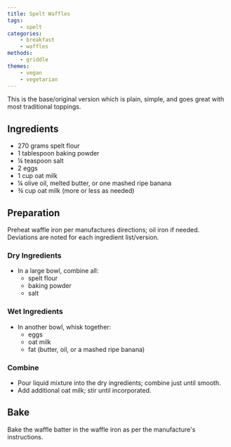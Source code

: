 ```yaml
---
title: Spelt Waffles
tags:
    - spelt
categories: 
    - breakfast
    - waffles
methods:
    - griddle
themes:
    - vegan
    - vegetarian
---
```

This is the base/original version which is plain, simple, and goes great with most traditional toppings.

## Ingredients

-   270 grams spelt flour
-   1 tablespoon baking powder
-   ¼ teaspoon salt
-   2 eggs
-   1 cup oat milk
-   ¼ olive oil, melted butter, or one mashed ripe banana
-   ¾ cup oat milk (more or less as needed)

## Preparation

Preheat waffle iron per manufactures directions; oil iron if needed. Deviations are noted for each ingredient list/version.

### Dry Ingredients

-   In a large bowl, combine all:
    -   spelt flour
    -   baking powder
    -   salt

### Wet Ingredients

-   In another bowl, whisk together:
    -   eggs
    -   oat milk
    -   fat (butter, oil, or a mashed ripe banana)

### Combine

-   Pour liquid mixture into the dry ingredients; combine just until
    smooth.
-   Add additional oat milk; stir until incorporated.

## Bake

Bake the waffle batter in the waffle iron as per the manufacture's
instructions.
